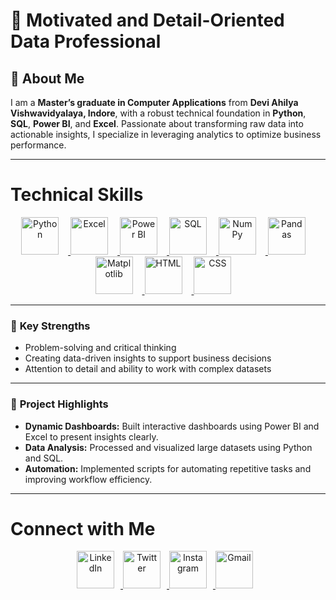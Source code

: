 # 👋 Motivated and Detail-Oriented Data Professional  

## 📜 About Me  
I am a **Master’s graduate in Computer Applications** from **Devi Ahilya Vishwavidyalaya, Indore**, with a robust technical foundation in **Python**, **SQL**, **Power BI**, and **Excel**. Passionate about transforming raw data into actionable insights, I specialize in leveraging analytics to optimize business performance.  

---

# Technical Skills

<p align="center">
  <a href="https://www.python.org/" target="_blank">
    <img src="https://cdn.jsdelivr.net/gh/devicons/devicon/icons/python/python-original.svg" alt="Python" width="60" style="margin-right: 15px;" />
  </a>
  <a href="https://www.microsoft.com/en-us/microsoft-365/excel" target="_blank">
    <img src="https://img.icons8.com/color/452/microsoft-excel-2019--v1.png" alt="Excel" width="60" style="margin-right: 15px;" />
  </a>
  <a href="https://powerbi.microsoft.com/" target="_blank">
    <img src="https://upload.wikimedia.org/wikipedia/commons/c/cf/New_Power_BI_Logo.svg" alt="Power BI" width="60" style="margin-right: 15px;" />
  </a>
  <a href="https://www.mysql.com/" target="_blank">
    <img src="https://cdn.jsdelivr.net/gh/devicons/devicon/icons/mysql/mysql-original.svg" alt="SQL" width="60" style="margin-right: 15px;" />
  </a>
  <a href="https://numpy.org/" target="_blank">
    <img src="https://cdn.jsdelivr.net/gh/devicons/devicon/icons/numpy/numpy-original.svg" alt="NumPy" width="60" style="margin-right: 15px;" />
  </a>
  <a href="https://pandas.pydata.org/" target="_blank">
    <img src="https://cdn.jsdelivr.net/gh/devicons/devicon/icons/pandas/pandas-original.svg" alt="Pandas" width="60" style="margin-right: 15px;" />
  </a>
  <a href="https://matplotlib.org/" target="_blank">
    <img src="https://matplotlib.org/_static/images/logo2.svg" alt="Matplotlib" width="60" style="margin-right: 15px;" />
  </a>
  <a href="https://developer.mozilla.org/en-US/docs/Web/HTML" target="_blank">
    <img src="https://cdn.jsdelivr.net/gh/devicons/devicon/icons/html5/html5-original.svg" alt="HTML" width="60" style="margin-right: 15px;" />
  </a>
  <a href="https://developer.mozilla.org/en-US/docs/Web/CSS" target="_blank">
    <img src="https://cdn.jsdelivr.net/gh/devicons/devicon/icons/css3/css3-original.svg" alt="CSS" width="60" style="margin-right: 15px;" />
  </a>
</p>



---

### 🌟 **Key Strengths**  
- Problem-solving and critical thinking  
- Creating data-driven insights to support business decisions  
- Attention to detail and ability to work with complex datasets  

---

### 🚀 **Project Highlights**  
- **Dynamic Dashboards:** Built interactive dashboards using Power BI and Excel to present insights clearly.  
- **Data Analysis:** Processed and visualized large datasets using Python and SQL.  
- **Automation:** Implemented scripts for automating repetitive tasks and improving workflow efficiency.  

---

# Connect with Me

<p align="center">
  <a href="https://www.linkedin.com/in/hardik-singh-425477189/" target="_blank">
    <img src="https://cdn-icons-png.flaticon.com/512/174/174857.png" alt="LinkedIn" width="60" style="margin-right: 10px;" />
  </a>
  <a href="https://x.com/hardiksingh35" target="_blank">
    <img src="https://cdn-icons-png.flaticon.com/512/733/733579.png" alt="Twitter" width="60" style="margin-right: 10px;" />
  </a>
  <a href="https://www.instagram.com/hardikk_yaar" target="_blank">
    <img src="https://cdn-icons-png.flaticon.com/512/733/733558.png" alt="Instagram" width="60" style="margin-right: 10px;" />
  </a>
  <a href="mailto:hardiksingh35@gmail.com" target="_blank">
    <img src="https://cdn-icons-png.flaticon.com/512/732/732200.png" alt="Gmail" width="60" style="margin-right: 10px;" />
  </a>
</p>
